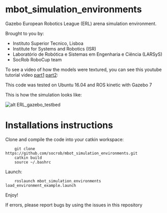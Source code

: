 mbot_simulation_environments
============================

Gazebo European Robotics League (ERL) arena simulation environment.

Brought to you by:

- Instituto Superior Tecnico, Lisboa
- Institute for Systems and Robotics (ISR)
- Laboratório de Robótica e Sistemas em Engenharia e Ciência (LARSyS)
- SocRob RoboCup team

To see a video of how the models were textured, you can see this youtube tutorial
video [part1](https://www.youtube.com/watch?v=Xo2vIfcjfJw&lc=z23ls5sxhsvmzzlvyacdp435jacfcr5kh2ncmq1423xw03c010c)
[part2](https://www.youtube.com/watch?v=5Jr1flkjQoU&t=19s):

This code was tested on Ubuntu 16.04 and ROS kinetic with Gazebo 7

This is how the simulation looks like:

![alt ERL_gazebo_testbed](https://github.com/socrob/mbot_simulation_environments/blob/kinetic/doc/erl_testbed.png "ERL testbed")

Installations instructions
==========================

Clone and compile the code into your catkin workspace:

        git clone https://github.com/socrob/mbot_simulation_environments.git
        catkin build
        source ~/.bashrc

Launch:

        roslaunch mbot_simulation_environments load_environment_example.launch

Enjoy!

If errors, please report bugs by using the issues in this repository
